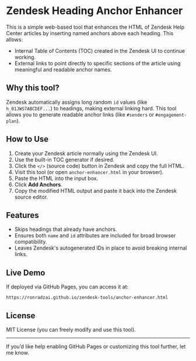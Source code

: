 # Zendesk Heading Anchor Enhancer

This is a simple web-based tool that enhances the HTML of Zendesk Help Center articles by inserting named anchors above each heading. This allows:

* Internal Table of Contents (TOC) created in the Zendesk UI to continue working.
* External links to point directly to specific sections of the article using meaningful and readable anchor names.

## Why this tool?

Zendesk automatically assigns long random `id` values (like `h_01JWS7ABCDEF...`) to headings, making external linking hard. This tool allows you to generate readable anchor links (like `#senders` or `#engagement-plan`).

## How to Use

1. Create your Zendesk article normally using the Zendesk UI.
2. Use the built-in TOC generator if desired.
3. Click the `</>` (source code) button in Zendesk and copy the full HTML.
4. Visit this tool (or open `anchor-enhancer.html` in your browser).
5. Paste the HTML into the input box.
6. Click **Add Anchors**.
7. Copy the modified HTML output and paste it back into the Zendesk source editor.

## Features

* Skips headings that already have anchors.
* Ensures both `name` and `id` attributes are included for broad browser compatibility.
* Leaves Zendesk's autogenerated IDs in place to avoid breaking internal links.

## Live Demo

If deployed via GitHub Pages, you can access it at:

```
https://ronradzai.github.io/zendesk-tools/anchor-enhancer.html
```

## License

MIT License (you can freely modify and use this tool).

---

If you’d like help enabling GitHub Pages or customizing this tool further, let me know.
